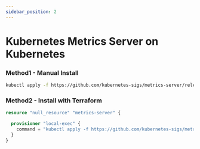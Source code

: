 ```yaml
---
sidebar_position: 2
---
```


# Kubernetes Metrics Server on Kubernetes


### Method1 - Manual Install

```bash
kubectl apply -f https://github.com/kubernetes-sigs/metrics-server/releases/latest/download/components.yaml
```

### Method2 - Install with Terraform

```terraform
resource "null_resource" "metrics-server" {

  provisioner "local-exec" {
    command = "kubectl apply -f https://github.com/kubernetes-sigs/metrics-server/releases/latest/download/components.yaml"
  }
}

```





